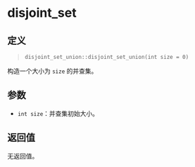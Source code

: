# disjoint_set
## 定义
> `disjoint_set_union::disjoint_set_union(int size = 0)`

构造一个大小为 `size` 的并查集。

## 参数
- `int size`：并查集初始大小。

## 返回值
无返回值。